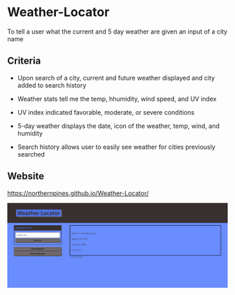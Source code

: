 # Weather-Locator

To tell a user what the current and 5 day weather are given an input of a city name

## Criteria

* Upon search of a city, current and future weather displayed and city added to search history

* Weather stats tell me the temp, hhumidity, wind speed, and UV index

* UV index indicated favorable, moderate, or severe conditions

* 5-day weather displays the date, icon of the weather, temp, wind, and humidity

* Search history allows user to easily see weather for cities previously searched

## Website

https://northernpines.github.io/Weather-Locator/

![Weather Display](./assets/images/Screenshot.PNG)